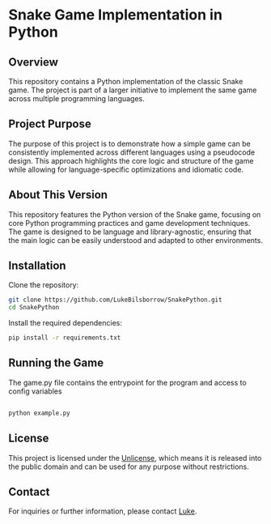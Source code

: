 # Snake Game Implementation in Python

## Overview

This repository contains a Python implementation of the classic Snake game. The project is part of a larger initiative to implement the same game across multiple programming languages.

## Project Purpose

The purpose of this project is to demonstrate how a simple game can be consistently implemented across different languages using a pseudocode design. This approach highlights the core logic and structure of the game while allowing for language-specific optimizations and idiomatic code.

## About This Version

This repository features the Python version of the Snake game, focusing on core Python programming practices and game development techniques. The game is designed to be language and library-agnostic, ensuring that the main logic can be easily understood and adapted to other environments.

## Installation

Clone the repository:

```bash
git clone https://github.com/LukeBilsborrow/SnakePython.git
cd SnakePython
```

Install the required dependencies:

```bash
pip install -r requirements.txt
```

## Running the Game

The game.py file contains the entrypoint for the program and access to config variables

```bash

python example.py
```

## License

This project is licensed under the [Unlicense](LICENSE), which means it is released into the public domain and can be used for any purpose without restrictions.

## Contact

For inquiries or further information, please contact [Luke](mailto:lukebilsborrow@gmail.com).
